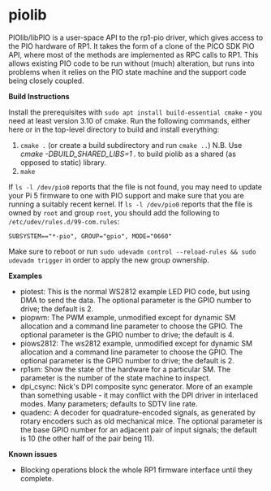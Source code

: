 # piolib

PIOlib/libPIO is a user-space API to the rp1-pio driver, which gives access to the PIO hardware of RP1. It takes the form of a clone of the PICO SDK PIO API, where most of the methods are implemented as RPC calls to RP1. This allows existing PIO code to be run without (much) alteration, but runs into problems when it relies on the PIO state machine and the support code being closely coupled.

**Build Instructions**

Install the prerequisites with `sudo apt install build-essential cmake` - you need at least version 3.10 of cmake. Run the following commands, either here or in the top-level directory to build and install everything:

1. `cmake .` (or create a build subdirectory and run `cmake ..`)
    N.B. Use *cmake -DBUILD_SHARED_LIBS=1 .* to build piolib as a shared (as opposed to static) library.
2. `make`

If `ls -l /dev/pio0` reports that the file is not found, you may need to update your Pi 5 firmware to one with PIO support and make sure that you are running a suitably recent kernel.
If `ls -l /dev/pio0` reports that the file is owned by `root` and group `root`, you should add the following to `/etc/udev/rules.d/99-com.rules`:

```
SUBSYSTEM=="*-pio", GROUP="gpio", MODE="0660"
```

Make sure to reboot or run `sudo udevadm control --reload-rules && sudo udevadm trigger` in order to apply the new group ownership.

**Examples**

* piotest:
    This is the normal WS2812 example LED PIO code, but using DMA to send the data. The optional parameter is the GPIO number to drive; the default is 2.
* piopwm:
    The PWM example, unmodified except for dynamic SM allocation and a command line parameter to choose the GPIO. The optional parameter is the GPIO number to drive; the default is 4.
* piows2812:
    The ws2812 example, unmodified except for dynamic SM allocation and a command line parameter to choose the GPIO. The optional parameter is the GPIO number to drive; the default is 2.
* rp1sm:
    Show the state of the hardware for a particular SM. The parameter is the number of the state machine to inspect.
* dpi_csync:
    Nick's DPI composite sync generator. More of an example than something usable - it may conflict with the DPI driver in interlaced modes. Many parameters; defaults to SDTV line rate.
* quadenc:
    A decoder for quadrature-encoded signals, as generated by rotary encoders such as old mechanical mice. The optional parameter is the base GPIO number for an adjacent pair of input signals; the default is 10 (the other half of the pair being 11).

**Known issues**

* Blocking operations block the whole RP1 firmware interface until they complete.
